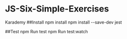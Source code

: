# JS-Six-Simple-Exercises
 Karademy
##Install
 npm install
 npm install --save-dev jest

##Test
 npm Run test
 npm Run test:watch
